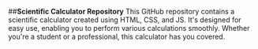 ##**Scientific Calculator Repository**  This GitHub repository contains a scientific calculator created using HTML, CSS, and JS. It's designed for easy use, enabling you to perform various calculations smoothly. Whether you're a student or a professional, this calculator has you covered.  
